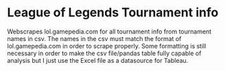 # League of Legends Tournament info
Webscrapes lol.gamepedia.com for all tournament info from tournament names in csv. The names in the csv must match the format of lol.gamepedia.com in order to scrape properly. Some formatting is still necessary in order to make the csv file/pandas table fully capable of analysis but I just use the Excel file as a datasource for Tableau.

